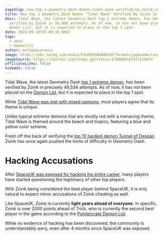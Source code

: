 ```yaml
---
pageSlug: new-top-1-geometry-dash-demon-tidal-wave-verified-by-zoink-in-50000-attempts
title: New Top 1 Geometry Dash Demon "Tidal Wave" Verified By Zoink In 50,000 Attempts
desc: Tidal Wave, the latest Geometry Dash top 1 extreme demon, has been
  verified by Zoink in 50,000 attempts. As of now, it has not been placed on the
  Demon List, but it is expected to place in the top 1 spot.
date: 2023-09-10T07:09:16.989Z
tags:
  - news
  - demonlist
author: moldymacaronix
image: https://pbs.twimg.com/media/F5oHdhIW0AAR2UE?format=jpg&name=large
imageSource: https://twitter.com/today_gd/status/1700680162411528474
affiliateLinks: false
hideAds: false
---
```

Tidal Wave, the latest Geometry Dash [top 1 extreme demon](/posts/geometry-dash-demon-list-what-are-the-top-extreme-demons-2022/), has been verified by Zoink in precisely 49,534 attempts. As of now, it has not been placed on the [Demon List](/posts/geometry-dash-demon-list-where-to-find-the-hardest-demons/), but it is expected to place in the top 1 spot.

While [Tidal Wave was met with mixed opinions](/posts/geometry-dash-top-1-extreme-demon-tidal-wave-critiqued-as-controversial-but-original/), most players agree that its theme is unique.

Unlike typical extreme demons that are mostly red with a menacing theme, Tidal Wave is themed around the beach and tropics, featuring a blue and yellow color scheme.

Fresh off the back of verifying the [top 10 hardest demon Tunnel of Despair](/posts/geometry-dash-top-10-hardest-demon-tunnel-of-despair-verified/), Zoink has once again pushed the limits of difficulty in Geometry Dash.

# Hacking Accusations

After [SpaceUK was exposed for hacking his entire career](/posts/top-1-geometry-dash-player-spaceuk-exposed-for-hacking-achievements/), many players have started questioning the legitimacy of other top players.

With Zoink being considered the best player behind SpaceUK, it is only natural to expect minor accusations of Zoink cheating as well.

Like SpaceUK, Zoink is currently **light years ahead of everyone**. In specific, Zoink is over 2000 points ahead of Trick, who is currently the second best player in the game according to the [Pointercrate Demon List](/posts/geometry-dash-demon-list-where-to-find-the-hardest-demons/).

While no evidence of hacking has been discovered, the community is understandably awry, even after 4 months since SpaceUK was exposed.